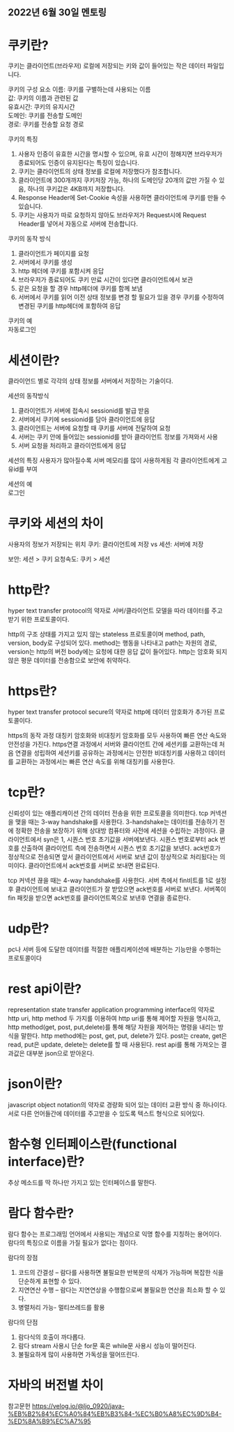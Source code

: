 ## 2022년 6월 30일 멘토링

# 쿠키란?
쿠키는 클라이언트(브라우저) 로컬에 저장되는 키와 값이 들어있는 작은 데이터 파일입니다.

쿠키의 구성 요소
이름: 쿠키를 구별하는데 사용되는 이름   
값: 쿠키의 이름과 관련된 값   
유효시간: 쿠키의 유지시간   
도메인: 쿠키를 전송할 도메인   
경로: 쿠키를 전송할 요청 경로   

쿠키의 특징
1. 사용자 인증이 유효한 시간을 명시할 수 있으며, 유효 시간이 정해지면 브라우저가 종료되어도 인증이 유지된다는 특징이 있습니다.
2. 쿠키는 클라이언트의 상태 정보를 로컬에 저장했다가 참조합니다.
3. 클라이언트에 300개까지 쿠키저장 가능, 하나의 도메인당 20개의 값만 가질 수 있음, 하나의 쿠키값은 4KB까지 저장합니다.
4. Response Header에 Set-Cookie 속성을 사용하면 클라이언트에 쿠키를 만들 수 있습니다.
5. 쿠키는 사용자가 따로 요청하지 않아도 브라우저가 Request시에 Request Header를 넣어서 자동으로 서버에 전송합니다.

쿠키의 동작 방식
1. 클라이언트가 페이지를 요청
2.  서버에서 쿠키를 생성
3.  http 헤더에 쿠키를 포함시켜 응답
4.  브라우저가 종료되어도 쿠키 만료 시간이 있다면 클라이언트에서 보관
5. 같은 요청을 할 경우 http헤더에 쿠키를 함께 보냄
6. 서버에서 쿠키를 읽어 이전 상태 정보를 변경 할 필요가 있을 경우 쿠키를 수정하여 변경된 쿠키를 http헤더에 포함하여 응답

쿠키의 예   
자동로그인

# 세션이란?
클라이언드 별로 각각의 상태 정보를 서버에서 저장하는 기술이다.

세션의 동작방식
1. 클라이언트가 서버에 접속시 sessionid를 발급 받음
2. 서버에서 쿠키에 sessionid를 담아 클라이언트에 응답
3. 클라이언트는 서버에 요청할 때 쿠키를 서버에 전달하여 요청
4. 서버는 쿠키 안에 들어있는 sessionid를 받아 클라이언트 정보를 가져와서 사용
5. 서버 요청을 처리하고 클라이언트에게 응답

세션의 특징
사용자가 많아질수록 서버 메모리를 많이 사용하게됨
각 클라이언트에게 고유id를 부여

세션의 예   
로그인

# 쿠키와 세션의 차이
사용자의 정보가 저장되는 위치
쿠키: 클라이언트에 저장  vs 세션: 서버에 저장

보안: 세션 > 쿠키
요청속도: 쿠키 > 세션

# http란?
hyper text transfer protocol의 약자로 서버/클라이언트 모델을 따라 데이터를 주고 받기 위한 프로토콜이다.

http의 구조
상태를 가지고 있지 않는 stateless 프로토콜이며 method, path, version, body로 구성되어 있다. method는 행동을 나타내고 path는 자원의 경로, version는 http의 버전 body에는 요청에 대한 응답 값이 들어있다. http는 암호화 되지 않은 평문 데이터를 전송함으로 보안에 취약하다.

# https란?
hyper text transfer protocol secure의 약자로 http에 데이터 암호화가 추가된 프로토콜이다.

https의 동작 과정
대칭키 암호화와 비대칭키 암호화를 모두 사용하여 빠른 연산 속도와 안전성을 가진다. https연결 과정에서 서버와 클라이언트 간에 세션키를 교환하는데 처음 연결을 성립하여 세션키를 공유하는 과정에서는 안전한 비대칭키를 사용하고 데이터를 교환하는 과정에서는 빠른 연산 속도를 위해 대칭키를 사용한다.




# tcp란?
신뢰성이 있는 애플리캐이션 간의 데이터 전송을 위한 프로토콜을 의미한다.
tcp 커넥션을 맺을 때는 3-way handshake를 사용한다.
3-handshake는 데이터를 전송하기 전에 정확한 전송을 보장하기 위해 상대방 컴퓨터와 사전에 세션을 수립하는 과정이다. 클라이언트에서 syn은 1, 시퀀스 번호 초기값을 서버에보낸다. 시퀀스 번호로부터 ack 번호를 산출하여 클라이언트 측에 전송하면서 시퀀스 번호 초기값을 보낸다. ack번호가 정상적으로 전송되면 앞서 클라이언트에서 서버로 보낸 값이 정상적으로 처리됬다는 의미이다. 클라이언트에서 ack번호를 서버로 보내면 완료된다.

tcp 커넥션 끊을 때는 4-way handshake를 사용한다.
서버 측에서 fin비트를 1로 설정후 클라이언트에 보내고 클라이언트가 잘 받았으면 ack번호를 서버로 보낸다. 서버쪽이 fin 패킷을 받으면 ack번호를 클라이언트쪽으로 보낸후 연결을 종료한다.

# udp란?
pc나 서버 등에 도달한 데이터를 적절한 애플리케이션에 배분하는 기능만을 수행하는 프로토콜이다

# rest api이란?
representation state transfer application programming interface의 약자로 http uri, http method 두 가지를 이용하여 http uri를 통해 제어할 자원을 명시하고, http method(get, post, put,delete)를 통해 해당 자원을 제어하는 명령을 내리는 방식을 말한다.
http method에는 post, get, put, delete가 있다. post는 create, get은 read, put은 update, delete는 delete를 할 때 사용된다.
rest api를 통해 가져오는 결과값은 대부분 json으로 받아온다.

# json이란?
javascript object notation의 약자로 경량화 되어 있는 데이터 교환 방식 중 하나이다. 서로 다른 언어들간에 데이터를 주고받을 수 있도록 텍스트 형식으로 되어있다.

# 함수형 인터페이스란(functional interface)란?
추상 메소드를 딱 하나만 가지고 있는 인터페이스를 말한다.

# 람다 함수란?
람다 함수는 프로그래밍 언어에서 사용되는 개념으로 익명 함수를 지칭하는 용어이다. 람다의 특징으로 이름을 가질 필요가 없다는 점이다.

람다의 장점
1. 코드의 간결성 – 람다를 사용하면 불필요한 반복문의 삭제가 가능하며 복잡한 식을 단순하게 표현할 수 있다.
2. 지연연산 수행 – 람다는 지연연상을 수행함으로써 불필요한 연산을 최소화 할 수 있다.
3. 병렬처리 가능- 멀티쓰레드를 활용

람다의 단점
1. 람다식의 호출이 까다롭다.
2. 람다 stream 사용시 단순 for문 혹은 while문 사용시 성능이 떨어진다.
3. 불필요하게 많이 사용하면 가독성을 떨어뜨린다.


# 자바의 버전별 차이
참고문헌
https://velog.io/@ljo_0920/java-%EB%B2%84%EC%A0%84%EB%B3%84-%EC%B0%A8%EC%9D%B4-%ED%8A%B9%EC%A7%95
